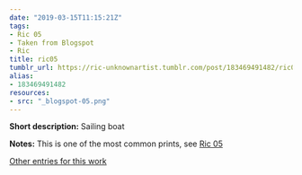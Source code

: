 ```yaml
---
date: "2019-03-15T11:15:21Z"
tags:
- Ric 05
- Taken from Blogspot
- Ric
title: ric05
tumblr_url: https://ric-unknownartist.tumblr.com/post/183469491482/ric05
alias:
- 183469491482
resources:
- src: "_blogspot-05.png"
---
```


**Short description:** Sailing boat

**Notes:** This is one of the most common prints, see [Ric 05](/tags/Ric-05)

[Other entries for this work](/tags/Ric-05)
